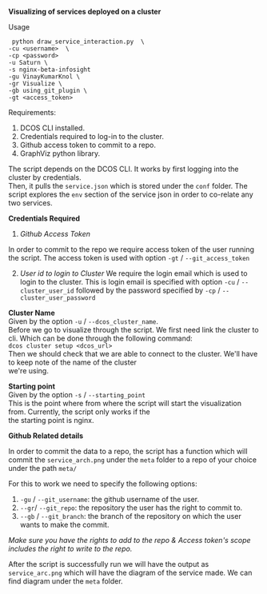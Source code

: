 **Visualizing of services deployed on a cluster**

Usage
```
 python draw_service_interaction.py  \
-cu <username>  \
-cp <password>
-u Saturn \
-s nginx-beta-infosight
-gu VinayKumarKnol \ 
-gr Visualize \ 
-gb using_git_plugin \ 
-gt <access_token>
```

Requirements:
1. DCOS CLI installed.
2. Credentials required to log-in to the cluster.
3. Github access token to commit to a repo.
4. GraphViz python library.

The script depends on the DCOS CLI. It works by first logging into the cluster by credentials.  
Then, it pulls the `service.json` which is stored under the `conf` folder. The script explores the `env` section of the
service json in order to co-relate any two services.

**Credentials Required**  
1. _Github Access Token_

In order to commit to the repo we require access token of the user running the script.
The access token is used with option `-gt` / `--git_access_token`

2. _User id to login to Cluster_
We require the login email which is used to login to the cluster. This is login email is specified with option
`-cu` / `--cluster_user_id` followed by the password specified by `-cp`  / `--cluster_user_password`



**Cluster Name**   
Given by the option `-u` / `--dcos_cluster_name`.  
Before we go to visualize through the script. We first need link the cluster to cli. 
Which can be done through the following command:  
```dcos cluster setup <dcos_url>```  
Then we should check that we are able to connect to the cluster. We'll have to keep note of the name of the cluster  
we're using.

**Starting point**  
Given by the option `-s` / `--starting_point`   
This is the point where from where the script will start the visualization from. Currently, the script only works if the  
the starting point is nginx.

**Github Related details**

In order to commit the data to a repo, the script has a function which will commit the 
`service_arch.png` under the `meta` folder to a repo of your choice under the path `meta/`

For this to work we need to specify the following options:
1. ```-gu``` / ```--git_username```: the github username of the user.
2. `--gr`/ `--git_repo`: the repository the user has the right to commit to.
3. `--gb` / `--git_branch`: the branch of the repository on which the user wants to make the commit.

 _Make sure you have the rights to add to the repo & Access token's scope includes the right to write to the repo._
 
After the script is successfully run we will have the output as `service_arc.png` which will have the diagram of the 
service made. We can find diagram under the ``meta`` folder.

